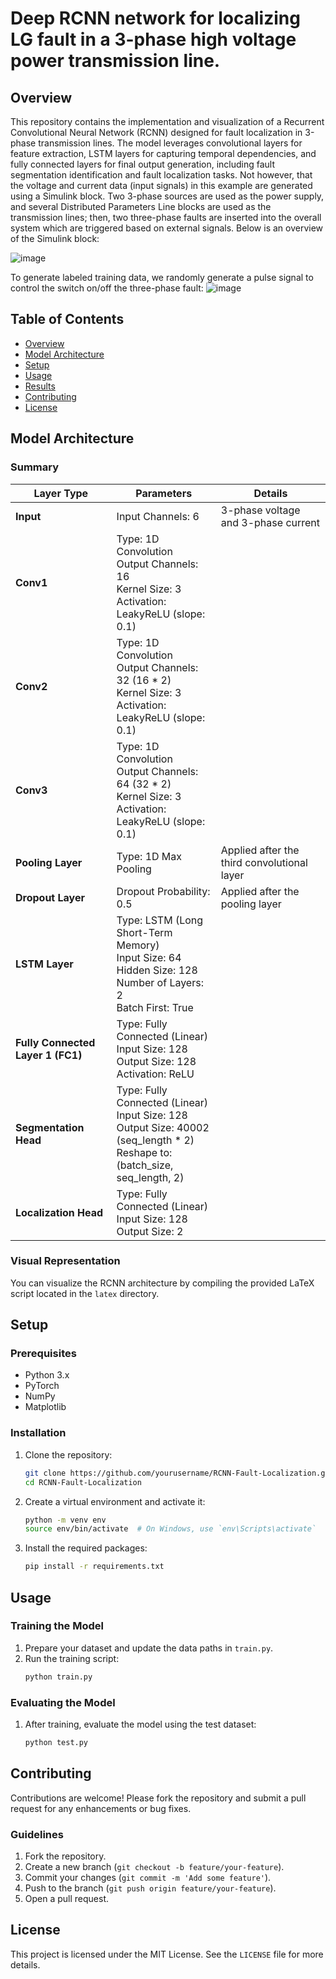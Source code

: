 # Deep RCNN network for localizing LG fault in a 3-phase high voltage power transmission line.

## Overview

This repository contains the implementation and visualization of a Recurrent Convolutional Neural Network (RCNN) designed for fault localization in 3-phase transmission lines. The model leverages convolutional layers for feature extraction, LSTM layers for capturing temporal dependencies, and fully connected layers for final output generation, including fault segmentation identification and fault localization tasks. Not however, that the voltage and current data (input signals) in this example are generated using a Simulink block. Two 3-phase sources are used as the power supply, and several Distributed Parameters Line blocks are used as the transmission lines; then, two three-phase faults are inserted into the overall system which are triggered based on external signals. Below is an overview of the Simulink block:


![image](https://github.com/user-attachments/assets/e6c2dba8-6763-4e87-849e-99000349684c)

To generate labeled training data, we randomly generate a pulse signal to control the switch on/off the three-phase fault:
![image](https://github.com/user-attachments/assets/22eaf90f-2848-4034-8076-ce1a877b8471)


## Table of Contents

- [Overview](#overview)
- [Model Architecture](#model-architecture)
- [Setup](#setup)
- [Usage](#usage)
- [Results](#results)
- [Contributing](#contributing)
- [License](#license)

## Model Architecture

### Summary

| Layer Type            | Parameters                                                                                         | Details                                                                                         |
|-----------------------|----------------------------------------------------------------------------------------------------|-------------------------------------------------------------------------------------------------|
| **Input**             | Input Channels: 6                                                                                  | 3-phase voltage and 3-phase current                                                             |
| **Conv1**             | Type: 1D Convolution<br>Output Channels: 16<br>Kernel Size: 3<br>Activation: LeakyReLU (slope: 0.1) |                                                                                                 |
| **Conv2**             | Type: 1D Convolution<br>Output Channels: 32 (16 * 2)<br>Kernel Size: 3<br>Activation: LeakyReLU (slope: 0.1) |                                                                                                 |
| **Conv3**             | Type: 1D Convolution<br>Output Channels: 64 (32 * 2)<br>Kernel Size: 3<br>Activation: LeakyReLU (slope: 0.1) |                                                                                                 |
| **Pooling Layer**     | Type: 1D Max Pooling                                                                              | Applied after the third convolutional layer                                                     |
| **Dropout Layer**     | Dropout Probability: 0.5                                                                          | Applied after the pooling layer                                                                 |
| **LSTM Layer**        | Type: LSTM (Long Short-Term Memory)<br>Input Size: 64<br>Hidden Size: 128<br>Number of Layers: 2<br>Batch First: True |                                                                                                 |
| **Fully Connected Layer 1 (FC1)** | Type: Fully Connected (Linear)<br>Input Size: 128<br>Output Size: 128<br>Activation: ReLU      |                                                                                                 |
| **Segmentation Head** | Type: Fully Connected (Linear)<br>Input Size: 128<br>Output Size: 40002 (seq_length * 2)<br>Reshape to: (batch_size, seq_length, 2) |                                                                                                 |
| **Localization Head** | Type: Fully Connected (Linear)<br>Input Size: 128<br>Output Size: 2                                 |                                                                                                 |

### Visual Representation

You can visualize the RCNN architecture by compiling the provided LaTeX script located in the `latex` directory.

## Setup

### Prerequisites

- Python 3.x
- PyTorch
- NumPy
- Matplotlib

### Installation

1. Clone the repository:
    ```bash
    git clone https://github.com/yourusername/RCNN-Fault-Localization.git
    cd RCNN-Fault-Localization
    ```

2. Create a virtual environment and activate it:
    ```bash
    python -m venv env
    source env/bin/activate  # On Windows, use `env\Scripts\activate`
    ```

3. Install the required packages:
    ```bash
    pip install -r requirements.txt
    ```

## Usage

### Training the Model

1. Prepare your dataset and update the data paths in `train.py`.
2. Run the training script:
    ```bash
    python train.py
    ```

### Evaluating the Model

1. After training, evaluate the model using the test dataset:
    ```bash
    python test.py
    ```


## Contributing

Contributions are welcome! Please fork the repository and submit a pull request for any enhancements or bug fixes.

### Guidelines

1. Fork the repository.
2. Create a new branch (`git checkout -b feature/your-feature`).
3. Commit your changes (`git commit -m 'Add some feature'`).
4. Push to the branch (`git push origin feature/your-feature`).
5. Open a pull request.

## License

This project is licensed under the MIT License. See the `LICENSE` file for more details.

